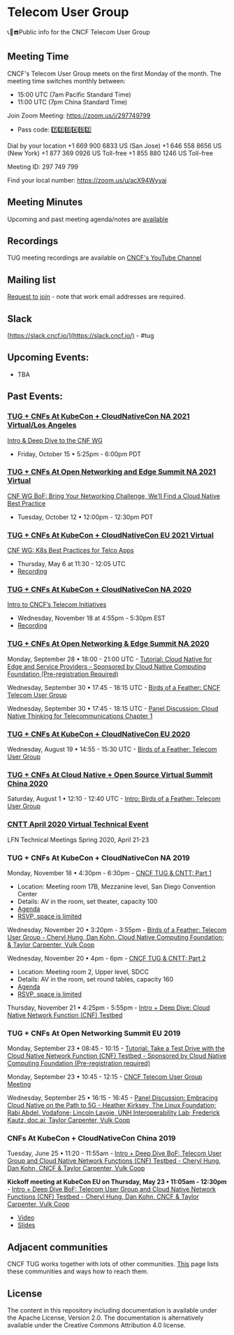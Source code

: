 # Telecom User Group
📞📱☎️Public info for the CNCF Telecom User Group

## Meeting Time

CNCF's Telecom User Group meets on the first Monday of the month. The meeting time switches monthly between:
- 15:00 UTC (7am Pacific Standard Time)
- 11:00 UTC (7pm China Standard Time)


Join Zoom Meeting:  https://zoom.us/j/297749799
- Pass code: :seven::two::zero::four::nine::two:

Dial by your location
        +1 669 900 6833 US (San Jose)
        +1 646 558 8656 US (New York)
        +1 877 369 0926 US Toll-free
        +1 855 880 1246 US Toll-free

Meeting ID: 297 749 799

Find your local number: https://zoom.us/u/acX94Wyyaj
 
## Meeting Minutes
Upcoming and past meeting agenda/notes are [available](https://docs.google.com/document/d/1yhtI7aiwpdAiRBKyUX6mOJDHAbjOog2mI4Ur2k27D7s/edit#)

## Recordings
TUG meeting recordings are available on [CNCF's YouTube Channel](https://www.youtube.com/playlist?list=PLj6h78yzYM2MHITsQll62n8gj8mtxXbTq)

## Mailing list
[Request to join](https://lists.cncf.io/g/telecom-user-group/join) - note that work email addresses are required.

## Slack
[https://slack.cncf.io/](https://slack.cncf.io/) - #tug

## Upcoming Events: 
- TBA


## Past Events:
### [TUG + CNFs At KubeCon + CloudNativeCon NA 2021 Virtual/Los Angeles](https://events.linuxfoundation.org/kubecon-cloudnativecon-north-america/)

[Intro & Deep Dive to the CNF WG](https://kccncna2021.sched.com/event/lV9e)
*  Friday, October 15 • 5:25pm - 6:00pm PDT


### [TUG + CNFs At Open Networking and Edge Summit NA 2021 Virtual](https://events.linuxfoundation.org/open-networking-edge-summit-north-america/program/schedule/)

[CNF WG BoF: Bring Your Networking Challenge, We’ll Find a Cloud Native Best Practice](https://sched.co/og1s)
*  Tuesday, October 12 • 12:00pm - 12:30pm PDT


### [TUG + CNFs At KubeCon + CloudNativeCon EU 2021 Virtual](https://events.linuxfoundation.org/kubecon-cloudnativecon-europe/)

[CNF WG: K8s Best Practices for Telco Apps](https://sched.co/iE74) 
- Thursday, May 6 at 11:30 - 12:05 UTC
- [Recording](https://youtu.be/ZF5UJD7YJIw)


### [TUG + CNFs At KubeCon + CloudNativeCon NA 2020](https://events.linuxfoundation.org/kubecon-cloudnativecon-north-america/)

[Intro to CNCF’s Telecom Initiatives](https://sched.co/ekG9)
- Wednesday, November 18 at 4:55pm - 5:30pm EST 
- [Recording](https://youtu.be/IEmzRqqNWCs)


### [TUG + CNFs At Open Networking & Edge Summit NA 2020](https://events.linuxfoundation.org/open-networking-edge-summit-north-america/)

Monday, September 28 • 18:00 - 21:00 UTC - [Tutorial: Cloud Native for Edge and Service Providers - Sponsored by Cloud Native Computing Foundation (Pre-registration Required)](https://sched.co/bWhI)

Wednesday, September 30 • 17:45 - 18:15 UTC - [Birds of a Feather: CNCF Telecom User Group](https://sched.co/bWQV)

Wednesday, September 30 • 17:45 - 18:15 UTC - [Panel Discussion: Cloud Native Thinking for Telecommunications Chapter 1](https://sched.co/bWQh)

### [TUG + CNFs At KubeCon + CloudNativeCon EU 2020](https://events.linuxfoundation.org/events/kubecon-cloudnativecon-europe-2020/)

Wednesday, August 19 • 14:55 - 15:30 UTC - [Birds of a Feather: Telecom User Group](https://sched.co/Zevr)

### [TUG + CNFs At Cloud Native + Open Source Virtual Summit China 2020](https://cncf.lfasiallc.cn/)

Saturday, August 1 • 12:10 - 12:40 UTC - [Intro: Birds of a Feather: Telecom User Group](https://sched.co/cpAM)

### [CNTT April 2020 Virtual Technical Event](https://wiki.lfnetworking.org/display/LN/2020+April+Virtual+Technical+Event)

LFN Technical Meetings Spring 2020, April 21-23 

### TUG + CNFs At KubeCon + CloudNativeCon NA 2019

Monday, November 18 • 4:30pm - 6:30pm - [CNCF TUG & CNTT: Part 1](https://wiki.lfnetworking.org/display/LN/CNTT+-+CNCF+TUG+F2F+workshop+in+KubeCon+NA+2019#CNTT-CNCFTUGF2FworkshopinKubeConNA2019-Brainstormingagendaitems) 
  - Location: Meeting room 17B, Mezzanine level, San Diego Convention Center
  - Details: AV in the room, set theater, capacity 100
  - [Agenda](https://wiki.lfnetworking.org/display/LN/CNTT+-+CNCF+TUG+F2F+workshop+in+KubeCon+NA+2019#CNTT-CNCFTUGF2FworkshopinKubeConNA2019-Brainstormingagendaitems)
  - [RSVP, space is limited](https://forms.gle/VahVc9WVPNGMdk9p9)

Wednesday, November 20 • 3:20pm - 3:55pm - [Birds of a Feather: Telecom User Group - Cheryl Hung, Dan Kohn, Cloud Native Computing Foundation; & Taylor Carpenter, Vulk Coop](https://sched.co/Uakt)

Wednesday, November 20 • 4pm - 6pm - [CNCF TUG & CNTT: Part 2](https://wiki.lfnetworking.org/display/LN/CNTT+-+CNCF+TUG+F2F+workshop+in+KubeCon+NA+2019#CNTT-CNCFTUGF2FworkshopinKubeConNA2019-Brainstormingagendaitems)
  - Location: Meeting room 2, Upper level, SDCC
  - Details: AV in the room, set round tables, capacity 160
  - [Agenda](https://wiki.lfnetworking.org/display/LN/CNTT+-+CNCF+TUG+F2F+workshop+in+KubeCon+NA+2019#CNTT-CNCFTUGF2FworkshopinKubeConNA2019-Brainstormingagendaitems)
  - [RSVP, space is limited](https://forms.gle/VahVc9WVPNGMdk9p9)

Thursday, November 21 • 4:25pm - 5:55pm - [Intro + Deep Dive: Cloud Native Network Function (CNF) Testbed](https://sched.co/UakA)

### TUG + CNFs At Open Networking Summit EU 2019

Monday, September 23 • 08:45 - 10:15 - [Tutorial: Take a Test Drive with the Cloud Native Network Function (CNF) Testbed - Sponsored by Cloud Native Computing Foundation (Pre-registration required)](https://sched.co/ScCA)

Monday, September 23 • 10:45 - 12:15 - [CNCF Telecom User Group Meeting](https://sched.co/Saoc)

Wednesday, September 25 • 16:15 - 16:45 - [Panel Discussion: Embracing Cloud Native on the Path to 5G - Heather Kirksey, The Linux Foundation; Rabi Abdel, Vodafone; Lincoln Lavoie, UNH Interoperability Lab; Frederick Kautz, doc.ai; Taylor Carpenter, Vulk Coop](https://sched.co/SYwo)

### CNFs At KubeCon + CloudNativeCon China 2019

Tuesday, June 25 • 11:20 - 11:55am - [Intro + Deep Dive BoF: Telecom User Group and Cloud Native Network Functions (CNF) Testbed - Cheryl Hung, Dan Kohn, CNCF & Taylor Carpenter, Vulk Coop](https://sched.co/OBhN)

**Kickoff meeting at KubeCon EU on Thursday, May 23 • 11:05am - 12:30pm** - [Intro + Deep Dive BoF: Telecom User Group and Cloud Native Network Functions (CNF) Testbed - Cheryl Hung, Dan Kohn, CNCF & Taylor Carpenter, Vulk Coop](https://sched.co/MSzj)
- [Video](https://www.youtube.com/watch?v=zEIr1mq-81E)
- [Slides](https://docs.google.com/presentation/d/1iAgzRp5eFv7LWmpR2u1Wy0LdhvB85SkKJBxXFSNH8XE/)

## Adjacent communities

CNCF TUG works together with lots of other communities. [This](adjacent-communities.md) page lists these communities and ways how to reach them. 


## License

The content in this repository including documentation is available under the Apache License, Version 2.0. The documentation is alternatively available under the Creative Commons Attribution 4.0 license.
